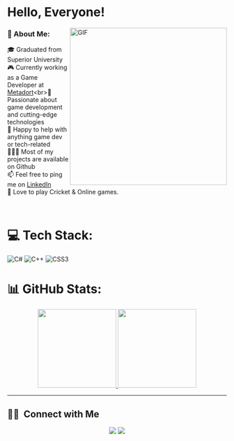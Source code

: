 # Hello, Everyone!

<img align="right" alt="GIF" src="https://raw.githubusercontent.com/abhisheknaiidu/abhisheknaiidu/master/code.gif" width="360px"/>
  


### 💫 About Me:
🎓 Graduated from Superior University<br>🎮 Currently working as a Game Developer at [Metadort]([www.linkedin.com/in/zeeshan92322](https://www.linkedin.com/company/metadort/mycompany/))<br>🚀 Passionate about game development and cutting-edge technologies<br>💬 Happy to help with anything game dev or tech-related<br>👨🏻‍💻 Most of my projects are available on Github<br>📫 Feel free to ping me on [LinkedIn](www.linkedin.com/in/zeeshan92322)<br>🔭 Love to play Cricket & Online games.


<br>

# 💻 Tech Stack:
![C#](https://img.shields.io/badge/c%23-%23239120.svg?style=for-the-badge&logo=csharp&logoColor=white) ![C++](https://img.shields.io/badge/c++-%2300599C.svg?style=for-the-badge&logo=c%2B%2B&logoColor=white) ![CSS3](https://img.shields.io/badge/css3-%231572B6.svg?style=for-the-badge&logo=css3&logoColor=white)
# 📊 GitHub Stats:
<p align="center">
<a href="https://github.com/Ahmad-Zeeshan-Ramzan">
  <img height="180em" src="https://github-readme-stats-eight-theta.vercel.app/api?username=Ahmad-Zeeshan-Ramzan&show_icons=true&theme=algolia&include_all_commits=true&count_private=true"/>
  <img height="180em" src="https://github-readme-stats-eight-theta.vercel.app/api/top-langs/?username=Ahmad-Zeeshan-Ramzan&layout=compact&langs_count=15&theme=algolia"/>
</a>
</p>

---
## 🤝🏻 &nbsp;Connect with Me
<p align="center">
<a href="https://www.linkedin.com/in/zeeshan92322"><img src="https://img.shields.io/badge/-Ahmad%20Zeeshan-0077B5?style=flat&logo=Linkedin&logoColor=white"/></a>
<a href="mailto:zesshan92322@gmail.com"><img src="https://img.shields.io/badge/-zesshan92322@gmail.com-D14836?style=flat&logo=Gmail&logoColor=white"/></a>
</p>
